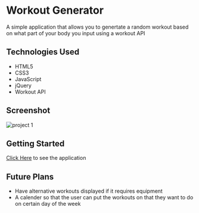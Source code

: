 # Workout Generator
A simple application that allows you to genertate a random workout based on what part of your body you input using a workout API

## Technologies Used
- HTML5
- CSS3
- JavaScript
- jQuery
- Workout API

## Screenshot
![project 1](https://user-images.githubusercontent.com/110944297/186728201-0b826d50-1f53-4bcc-bc75-313ce277edfc.jpg)

## Getting Started
[Click Here](https://brittmyar.github.io/project-1/) to see the application

## Future Plans
- Have alternative workouts displayed if it requires equipment
- A calender so that the user can put the workouts on that they want to do on certain day of the week
